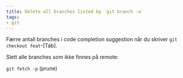 ```yaml
---
title: Delete all branches listed by `git branch -a`
tags:
- git
---
```


Færre antall branches i code completion suggestion når du skriver `git checkout feat`-[Tab].

Slett alle branches som ikke finnes på remote:

`git fetch -p` (prune)

